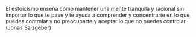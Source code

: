 El estoicismo enseña cómo mantener una mente tranquila y racional sin importar lo que te pase y te ayuda a comprender y concentrarte en lo que puedes controlar y no preocuparte y aceptar lo que no puedes controlar. (Jonas Salzgeber)
